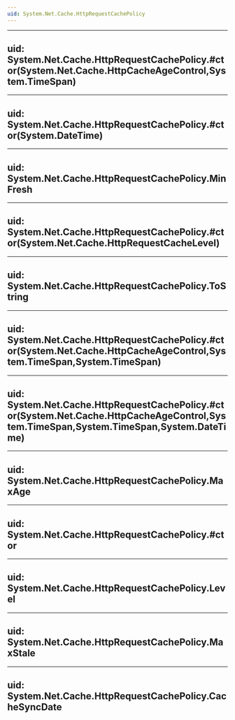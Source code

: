 ```yaml
---
uid: System.Net.Cache.HttpRequestCachePolicy
---
```


---
uid: System.Net.Cache.HttpRequestCachePolicy.#ctor(System.Net.Cache.HttpCacheAgeControl,System.TimeSpan)
---

---
uid: System.Net.Cache.HttpRequestCachePolicy.#ctor(System.DateTime)
---

---
uid: System.Net.Cache.HttpRequestCachePolicy.MinFresh
---

---
uid: System.Net.Cache.HttpRequestCachePolicy.#ctor(System.Net.Cache.HttpRequestCacheLevel)
---

---
uid: System.Net.Cache.HttpRequestCachePolicy.ToString
---

---
uid: System.Net.Cache.HttpRequestCachePolicy.#ctor(System.Net.Cache.HttpCacheAgeControl,System.TimeSpan,System.TimeSpan)
---

---
uid: System.Net.Cache.HttpRequestCachePolicy.#ctor(System.Net.Cache.HttpCacheAgeControl,System.TimeSpan,System.TimeSpan,System.DateTime)
---

---
uid: System.Net.Cache.HttpRequestCachePolicy.MaxAge
---

---
uid: System.Net.Cache.HttpRequestCachePolicy.#ctor
---

---
uid: System.Net.Cache.HttpRequestCachePolicy.Level
---

---
uid: System.Net.Cache.HttpRequestCachePolicy.MaxStale
---

---
uid: System.Net.Cache.HttpRequestCachePolicy.CacheSyncDate
---
